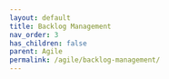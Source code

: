 ```yaml
---
layout: default
title: Backlog Management
nav_order: 3
has_children: false
parent: Agile
permalink: /agile/backlog-management/
---
```

